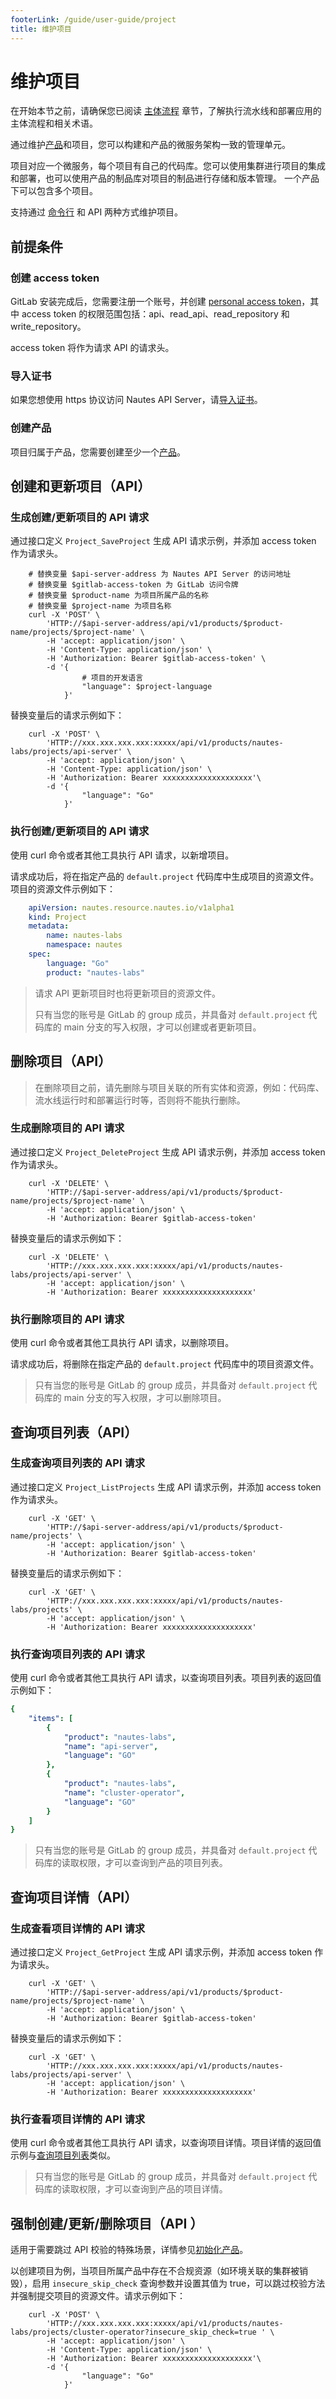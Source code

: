```yaml
---
footerLink: /guide/user-guide/project
title: 维护项目
---
```

# 维护项目

在开始本节之前，请确保您已阅读 [主体流程](main-process.md) 章节，了解执行流水线和部署应用的主体流程和相关术语。

通过维护[产品](product.md)和项目，您可以构建和产品的微服务架构一致的管理单元。

项目对应一个微服务，每个项目有自己的代码库。您可以使用集群进行项目的集成和部署，也可以使用产品的制品库对项目的制品进行存储和版本管理。 一个产品下可以包含多个项目。

支持通过 [命令行](run-a-pipeline.md#初始化产品) 和 API 两种方式维护项目。

## 前提条件

### 创建 access token

GitLab 安装完成后，您需要注册一个账号，并创建 [personal access token](https://docs.gitlab.com/ee/user/profile/personal_access_tokens.html)，其中 access token 的权限范围包括：api、read_api、read_repository 和 write_repository。

access token 将作为请求 API 的请求头。

### 导入证书

如果您想使用 https 协议访问 Nautes API Server，请[导入证书](run-a-pipeline.md#导入证书)。

### 创建产品

项目归属于产品，您需要创建至少一个[产品](product.md#创建产品api)。

## 创建和更新项目（API）

### 生成创建/更新项目的 API 请求

通过接口定义 `Project_SaveProject` 生成 API 请求示例，并添加 access token 作为请求头。

```Shell
    # 替换变量 $api-server-address 为 Nautes API Server 的访问地址
    # 替换变量 $gitlab-access-token 为 GitLab 访问令牌
    # 替换变量 $product-name 为项目所属产品的名称
    # 替换变量 $project-name 为项目名称
    curl -X 'POST' \
        'HTTP://$api-server-address/api/v1/products/$product-name/projects/$project-name' \
        -H 'accept: application/json' \
        -H 'Content-Type: application/json' \
        -H 'Authorization: Bearer $gitlab-access-token' \
        -d '{
                # 项目的开发语言
                "language": $project-language
            }'
```

替换变量后的请求示例如下：

```Shell
    curl -X 'POST' \
        'HTTP://xxx.xxx.xxx.xxx:xxxxx/api/v1/products/nautes-labs/projects/api-server' \
        -H 'accept: application/json' \
        -H 'Content-Type: application/json' \
        -H 'Authorization: Bearer xxxxxxxxxxxxxxxxxxxx'\
        -d '{
                "language": "Go"
            }'
```

### 执行创建/更新项目的 API 请求

使用 curl 命令或者其他工具执行 API 请求，以新增项目。

请求成功后，将在指定产品的 `default.project` 代码库中生成项目的资源文件。项目的资源文件示例如下：

```yaml
    apiVersion: nautes.resource.nautes.io/v1alpha1
    kind: Project
    metadata:
        name: nautes-labs
        namespace: nautes
    spec:
        language: "Go"
        product: "nautes-labs"
```

> 请求 API 更新项目时也将更新项目的资源文件。
>
> 只有当您的账号是 GitLab 的 group 成员，并具备对 `default.project` 代码库的 main 分支的写入权限，才可以创建或者更新项目。

## 删除项目（API）

> 在删除项目之前，请先删除与项目关联的所有实体和资源，例如：代码库、流水线运行时和部署运行时等，否则将不能执行删除。

### 生成删除项目的 API 请求

通过接口定义 `Project_DeleteProject` 生成 API 请求示例，并添加 access token 作为请求头。

```Shell
    curl -X 'DELETE' \
        'HTTP://$api-server-address/api/v1/products/$product-name/projects/$project-name' \
        -H 'accept: application/json' \
        -H 'Authorization: Bearer $gitlab-access-token'
```

替换变量后的请求示例如下：

```Shell
    curl -X 'DELETE' \
        'HTTP://xxx.xxx.xxx.xxx:xxxxx/api/v1/products/nautes-labs/projects/api-server' \
        -H 'accept: application/json' \
        -H 'Authorization: Bearer xxxxxxxxxxxxxxxxxxxx'
```

### 执行删除项目的 API 请求

使用 curl 命令或者其他工具执行 API 请求，以删除项目。

请求成功后，将删除在指定产品的 `default.project` 代码库中的项目资源文件。

> 只有当您的账号是 GitLab 的 group 成员，并具备对 `default.project` 代码库的 main 分支的写入权限，才可以删除项目。

## 查询项目列表（API）

### 生成查询项目列表的 API 请求

通过接口定义 `Project_ListProjects` 生成 API 请求示例，并添加 access token 作为请求头。

```Shell
    curl -X 'GET' \
        'HTTP://$api-server-address/api/v1/products/$product-name/projects' \
        -H 'accept: application/json' \
        -H 'Authorization: Bearer $gitlab-access-token'
```

替换变量后的请求示例如下：

```Shell
    curl -X 'GET' \
        'HTTP://xxx.xxx.xxx.xxx:xxxxx/api/v1/products/nautes-labs/projects' \
        -H 'accept: application/json' \
        -H 'Authorization: Bearer xxxxxxxxxxxxxxxxxxxx'
```

### 执行查询项目列表的 API 请求

使用 curl 命令或者其他工具执行 API 请求，以查询项目列表。项目列表的返回值示例如下：

```yaml
{
    "items": [
        {
            "product": "nautes-labs",
            "name": "api-server",
            "language": "GO"
        },
        {
            "product": "nautes-labs",
            "name": "cluster-operator",
            "language": "GO"
        }
    ]
}
```

> 只有当您的账号是 GitLab 的 group 成员，并具备对 `default.project` 代码库的读取权限，才可以查询到产品的项目列表。

## 查询项目详情（API）

### 生成查看项目详情的 API 请求

通过接口定义 `Project_GetProject` 生成 API 请求示例，并添加 access token 作为请求头。

```Shell
    curl -X 'GET' \
        'HTTP://$api-server-address/api/v1/products/$product-name/projects/$project-name' \
        -H 'accept: application/json' \
        -H 'Authorization: Bearer $gitlab-access-token'
```

替换变量后的请求示例如下：

```Shell
    curl -X 'GET' \
        'HTTP://xxx.xxx.xxx.xxx:xxxxx/api/v1/products/nautes-labs/projects/api-server' \
        -H 'accept: application/json' \
        -H 'Authorization: Bearer xxxxxxxxxxxxxxxxxxxx'
```

### 执行查看项目详情的 API 请求

使用 curl 命令或者其他工具执行 API 请求，以查询项目详情。项目详情的返回值示例与[查询项目列表](#查询项目列表api)类似。

> 只有当您的账号是 GitLab 的 group 成员，并具备对 `default.project` 代码库的读取权限，才可以查询到产品的项目详情。

## 强制创建/更新/删除项目（API ）

适用于需要跳过 API 校验的特殊场景，详情参见[初始化产品](main-process.md#初始化产品)。

以创建项目为例，当项目所属产品中存在不合规资源（如环境关联的集群被销毁），启用 `insecure_skip_check` 查询参数并设置其值为 true，可以跳过校验方法并强制提交项目的资源文件。请求示例如下：

```Shell
    curl -X 'POST' \
        'HTTP://xxx.xxx.xxx.xxx:xxxxx/api/v1/products/nautes-labs/projects/cluster-operator?insecure_skip_check=true ' \
        -H 'accept: application/json' \
        -H 'Content-Type: application/json' \
        -H 'Authorization: Bearer xxxxxxxxxxxxxxxxxxxx'\
        -d '{
                "language": "Go"
            }'
```
